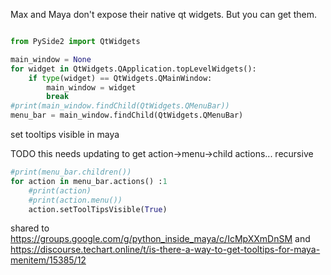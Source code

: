 Max and Maya don't expose their native qt widgets. But you can get them.

```python

from PySide2 import QtWidgets

main_window = None
for widget in QtWidgets.QApplication.topLevelWidgets():
	if type(widget) == QtWidgets.QMainWindow:
		main_window = widget
		break
#print(main_window.findChild(QtWidgets.QMenuBar))
menu_bar = main_window.findChild(QtWidgets.QMenuBar)
```

set tooltips visible in maya

TODO this needs updating to get action->menu->child actions... recursive

```python
#print(menu_bar.children())
for action in menu_bar.actions() :1
    #print(action)
    #print(action.menu())
    action.setToolTipsVisible(True)
```

shared to https://groups.google.com/g/python_inside_maya/c/IcMpXXmDnSM
and https://discourse.techart.online/t/is-there-a-way-to-get-tooltips-for-maya-menitem/15385/12